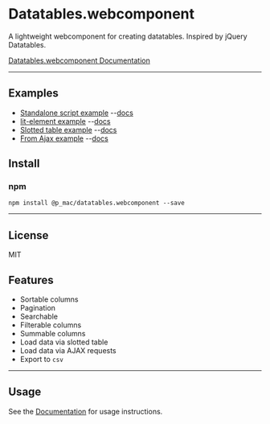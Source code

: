 # Datatables.webcomponent

A lightweight webcomponent for creating datatables. Inspired by jQuery Datatables.

[Datatables.webcomponent Documentation](https://github.com/paulmaclean/datatables.webcomponent/wiki)

---

## Examples

* [Standalone script example](https://unpkg.com/@p_mac/datatables.webcomponent/examples/standalone.html) --[docs](https://github.com/paulmaclean/datatables.webcomponent/wiki/Standalone-Usage)
* [lit-element example](https://unpkg.com/@p_mac/datatables.webcomponent/examples/app/index.html) --[docs](https://github.com/paulmaclean/datatables.webcomponent/wiki/Lit-Element-Usage)
* [Slotted table example](https://unpkg.com/@p_mac/datatables.webcomponent/examples/slotted-table.html) --[docs](https://github.com/paulmaclean/datatables.webcomponent/wiki/Slotted-Table-Usage)
* [From Ajax example](https://unpkg.com/@p_mac/datatables.webcomponent/examples/ajax-table.html) --[docs](https://github.com/paulmaclean/datatables.webcomponent/wiki/Ajax-Table-Usage)


## Install

### npm
```
npm install @p_mac/datatables.webcomponent --save
```

---

## License

MIT

## Features

* Sortable columns
* Pagination
* Searchable
* Filterable columns
* Summable columns
* Load data via slotted table
* Load data via AJAX requests
* Export to `csv`

---

## Usage

See the [Documentation](https://github.com/paulmaclean/datatables.webcomponent/wiki) for usage instructions.